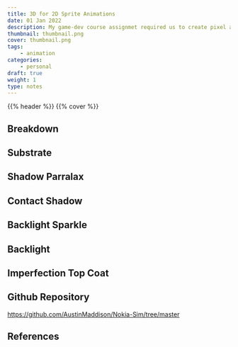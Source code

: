 ```yaml
---
title: 3D for 2D Sprite Animations
date: 01 Jan 2022
description: My game-dev course assignmet required us to create pixel art sprite character animations. I really didn't want to draw frame by frame walk cycle so I resorted to rasterizing 3D animations into 2D animation sprite sheets. 
thumbnail: thumbnail.png 
cover: thumbnail.png
tags:
    - animation
categories:
    - personal
draft: true
weight: 1
type: notes
---
```


{{% header %}}
{{% cover %}}


<!-- <video autoplay loop muted playsinline >
  <source src="thumbnail.webm" type="video/webm">
</video> -->

<div class="h-5"></div>

## Breakdown

## Substrate

## Shadow Parralax

## Contact Shadow

## Backlight Sparkle

## Backlight

## Imperfection Top Coat

## Github Repository
https://github.com/AustinMaddison/Nokia-Sim/tree/master


## References
